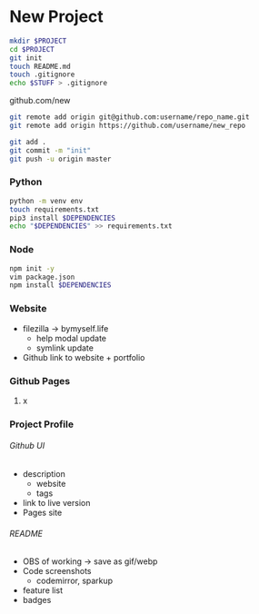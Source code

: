 # New Project


```bash
mkdir $PROJECT
cd $PROJECT
git init
touch README.md
touch .gitignore
echo $STUFF > .gitignore
```
github.com/new

```bash
git remote add origin git@github.com:username/repo_name.git
git remote add origin https://github.com/username/new_repo

git add .
git commit -m "init"
git push -u origin master
```



### Python

```bash
python -m venv env
touch requirements.txt
pip3 install $DEPENDENCIES
echo "$DEPENDENCIES" >> requirements.txt
```


### Node

```bash
npm init -y
vim package.json
npm install $DEPENDENCIES
```


### Website

- filezilla -> bymyself.life 
  - help modal update
  - symlink update
- Github link to website + portfolio


### Github Pages

1. x

### Project Profile
  
###### Github UI
  - description
    - website
    - tags
  - link to live version
  - Pages site

###### README
- OBS of working -> save as gif/webp
- Code screenshots
  - codemirror, sparkup
- feature list
- badges

